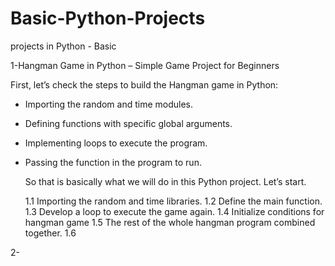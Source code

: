 # Basic-Python-Projects
projects in Python - Basic

1-Hangman Game in Python – Simple Game Project for Beginners

First, let’s check the steps to build the Hangman game in Python:

 * Importing the random and time modules.
 * Defining functions with specific global arguments.
 * Implementing loops to execute the program.
 * Passing the function in the program to run.

	So that is basically what we will do in this Python project. Let’s start.


	1.1 Importing the random and time libraries.
	1.2 Define the main function.
	1.3 Develop a loop to execute the game again.
	1.4 Initialize conditions for hangman game
	1.5 The rest of the whole hangman program combined together.
	1.6 



2-